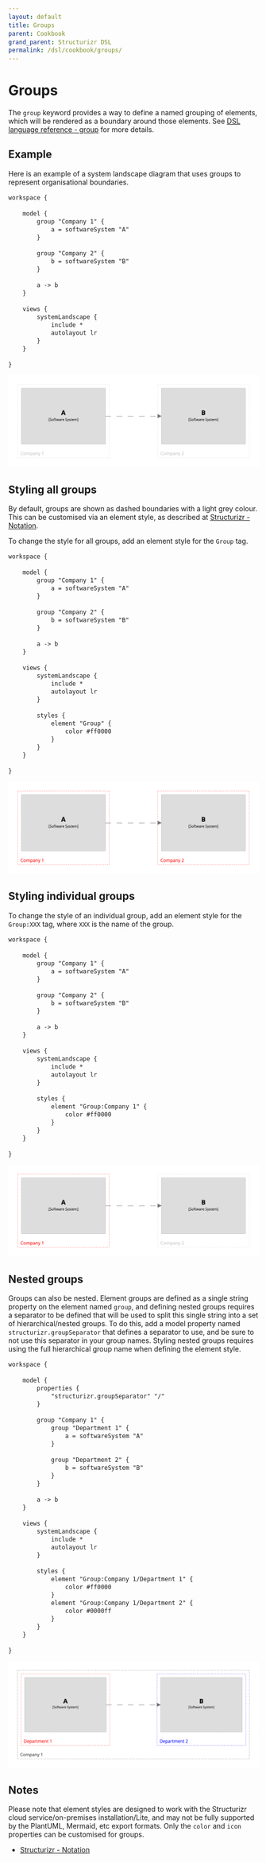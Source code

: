 ```yaml
---
layout: default
title: Groups
parent: Cookbook
grand_parent: Structurizr DSL
permalink: /dsl/cookbook/groups/
---
```


# Groups

The `group` keyword provides a way to define a named grouping of elements, which will be rendered as a boundary around those elements.
See [DSL language reference - group](/dsl/language#group) for more details.

## Example

Here is an example of a system landscape diagram that uses groups to represent organisational boundaries.

```
workspace {

    model {
        group "Company 1" {
            a = softwareSystem "A"
        }
        
        group "Company 2" {
            b = softwareSystem "B"
        }

        a -> b
    }

    views {
        systemLandscape {
            include *
            autolayout lr
        }
    }
    
}
```

[![](example-1.png)](http://structurizr.com/dsl?src=https://docs.structurizr.com/dsl/cookbook/groups/example-1.dsl)

## Styling all groups

By default, groups are shown as dashed boundaries with a light grey colour.
This can be customised via an element style, as described at [Structurizr - Notation](/ui/diagrams/notation).

To change the style for all groups, add an element style for the `Group` tag.

```
workspace {

    model {
        group "Company 1" {
            a = softwareSystem "A"
        }
        
        group "Company 2" {
            b = softwareSystem "B"
        }

        a -> b
    }

    views {
        systemLandscape {
            include *
            autolayout lr
        }
        
        styles {
            element "Group" {
                color #ff0000
            }
        }
    }
    
}
```

[![](example-2.png)](http://structurizr.com/dsl?src=https://docs.structurizr.com/dsl/cookbook/groups/example-2.dsl)

## Styling individual groups

To change the style of an individual group, add an element style for the `Group:XXX` tag, where `XXX` is the name of the group.

```
workspace {

    model {
        group "Company 1" {
            a = softwareSystem "A"
        }
        
        group "Company 2" {
            b = softwareSystem "B"
        }

        a -> b
    }

    views {
        systemLandscape {
            include *
            autolayout lr
        }
        
        styles {
            element "Group:Company 1" {
                color #ff0000
            }
        }
    }
    
}
```

[![](example-3.png)](http://structurizr.com/dsl?src=https://docs.structurizr.com/dsl/cookbook/groups/example-3.dsl)

## Nested groups

Groups can also be nested. Element groups are defined as a single string property on the element named `group`,
and defining nested groups requires a separator to be defined that will be used to split this single string into a set of hierarchical/nested groups.
To do this, add a model property named `structurizr.groupSeparator` that defines a separator to use, and be sure to not use this separator in your group names.
Styling nested groups requires using the full hierarchical group name when defining the element style.

```
workspace {

    model {
        properties {
            "structurizr.groupSeparator" "/"
        }

        group "Company 1" {
            group "Department 1" {
                a = softwareSystem "A"
            }

            group "Department 2" {
                b = softwareSystem "B"
            }
        }

        a -> b
    }

    views {
        systemLandscape {
            include *
            autolayout lr
        }
        
        styles {
            element "Group:Company 1/Department 1" {
                color #ff0000
            }
            element "Group:Company 1/Department 2" {
                color #0000ff
            }
        }
    }
    
}
```

[![](example-4.png)](http://structurizr.com/dsl?src=https://docs.structurizr.com/dsl/cookbook/groups/example-4.dsl)

## Notes

Please note that element styles are designed to work with the Structurizr cloud service/on-premises installation/Lite, and may not be fully supported by the PlantUML, Mermaid, etc export formats.
Only the `color` and `icon` properties can be customised for groups.

- [Structurizr - Notation](/ui/diagrams/notation)